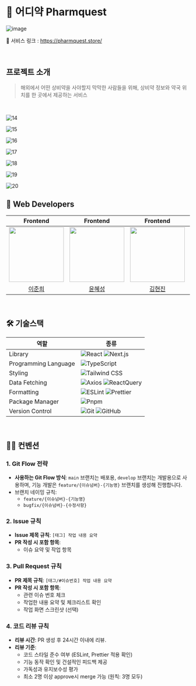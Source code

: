# 💊 어디약 Pharmquest
![image](https://github.com/user-attachments/assets/6ba54fa9-a0fc-4fa7-9577-fbe74a8b10f8)

🔗 서비스 링크 : https://pharmquest.store/

<br />

## 프로젝트 소개
> 해외에서 어떤 상비약을 사야할지 막막한 사람들을 위해, 상비약 정보와 약국 위치를 한 곳에서 제공하는 서비스

<br />


![14](https://github.com/user-attachments/assets/8d5b8c7f-ab32-4fbe-bd29-acf40a150928)

![15](https://github.com/user-attachments/assets/d4cc59b8-0a2e-4848-b51d-f2698cfa7bb6)

![16](https://github.com/user-attachments/assets/1b3a92d5-a34d-4336-9fad-e18db2af8d84)

![17](https://github.com/user-attachments/assets/a950e270-9cbd-4073-bac9-3704ad964731)

![18](https://github.com/user-attachments/assets/cf536a05-d327-4ad6-a977-586e1e9a0948)

![19](https://github.com/user-attachments/assets/598859ff-8299-404d-9b99-d85e510f0a93)

![20](https://github.com/user-attachments/assets/1af1f3fd-760c-4cb2-9e34-31f8eae10f39)


## 👥 Web Developers
<div align="center">

| Frontend | Frontend | Frontend | Frontend |
| :-----: | :-----: | :------: | :------: |
|  <img style="width: 150px;" src="https://github.com/jjjuni.png" />  | <img style="width: 150px;" src="https://github.com/hyesngy.png" /> | <img style="width: 150px;" src="https://github.com/tellgeniewish.png" /> | <img style="width: 150px;" src="https://github.com/9aeun.png" /> |
|[이준희](https://github.com/jjjuni)|[윤혜성](https://github.com/hyesngy)|[김현진](https://github.com/tellgeniewish)|[김가은](https://github.com/9aeun)|
<br/>


</div>

## 🛠️ 기술스택

| 역할                 | 종류                                                                                                                                                                                                                                                                                                                                                   |
| -------------------- | ------------------------------------------------------------------------------------------------------------------------------------------------------------------------------------------------------------------------------------------------------------------------------------------------------------------------------------------------------ |
| Library              | ![React](https://img.shields.io/badge/React-61DAFB?style=for-the-badge&logo=React&logoColor=white) ![Next.js](https://img.shields.io/badge/Next.js-000000?style=for-the-badge&logo=nextdotjs&logoColor=white)                                                                                                 |
| Programming Language | ![TypeScript](https://img.shields.io/badge/TypeScript-3178C6.svg?style=for-the-badge&logo=TypeScript&logoColor=white)                                                                                                                                                                                                                                |
| Styling              | ![Tailwind CSS](https://img.shields.io/badge/TailwindCSS-06B6D4?style=for-the-badge&logo=TailwindCSS&logoColor=white)                                                                                                                                                                                           |
| Data Fetching        | ![Axios](https://img.shields.io/badge/Axios-5A29E4?style=for-the-badge&logo=Axios&logoColor=white) ![ReactQuery](https://img.shields.io/badge/ReactQuery-FF4154?style=for-the-badge&logo=ReactQuery&logoColor=white)                                                                                             |
| Formatting           | ![ESLint](https://img.shields.io/badge/ESLint-4B3263?style=for-the-badge&logo=eslint&logoColor=white) ![Prettier](https://img.shields.io/badge/Prettier-F7B93E?style=for-the-badge&logo=prettier&logoColor=white)                                                                                                |
| Package Manager      | ![Pnpm](https://img.shields.io/badge/Pnpm-F69220?style=for-the-badge&logo=pnpm&logoColor=white)                                                                                                                                                                                                                 |
| Version Control      | ![Git](https://img.shields.io/badge/git-%23F05033.svg?style=for-the-badge&logo=git&logoColor=white) ![GitHub](https://img.shields.io/badge/github-%23121011.svg?style=for-the-badge&logo=github&logoColor=white)                                                                                              |
<br />

## ✍🏻 컨벤션

### 1. Git Flow 전략
- **사용하는 Git Flow 방식**: `main` 브랜치는 배포용, `develop` 브랜치는 개발용으로 사용하며, 기능 개발은 `feature/{이슈넘버}-{기능명}` 브랜치를 생성해 진행합니다.
- 브랜치 네이밍 규칙:
  - `feature/{이슈넘버}-{기능명}`
  - `bugfix/{이슈넘버}-{수정사항}`

### 2. Issue 규칙
- **Issue 제목 규칙**: `[태그] 작업 내용 요약`
- **PR 작성 시 포함 항목**:
  - 이슈 요약 및 작업 항목 
  
### 3. Pull Request 규칙
- **PR 제목 규칙**: `[태그/#이슈번호] 작업 내용 요약`
- **PR 작성 시 포함 항목**:
  - 관련 이슈 번호 체크
  - 작업한 내용 요약 및 체크리스트 확인
  - 작업 화면 스크린샷 (선택)

### 4. 코드 리뷰 규칙
- **리뷰 시간**: PR 생성 후 24시간 이내에 리뷰.
- **리뷰 기준**:
  - 코드 스타일 준수 여부 (ESLint, Prettier 적용 확인)
  - 기능 동작 확인 및 건설적인 피드백 제공
  - 가독성과 유지보수성 평가
  - 최소 2명 이상 approve시 merge 가능 (원칙: 3명 모두)

